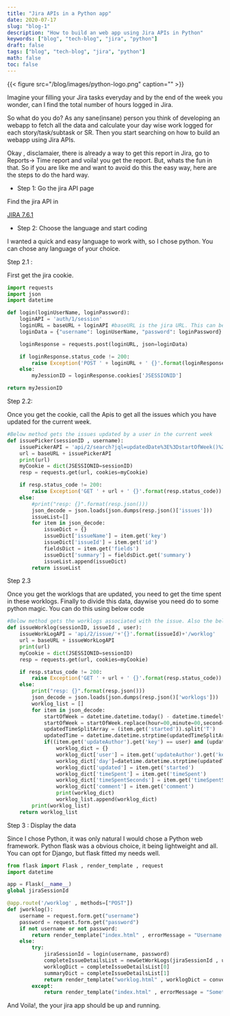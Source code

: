 ```yaml
---
title: "Jira APIs in a Python app"
date: 2020-07-17
slug: "blog-1"
description: "How to build an web app using Jira APIs in Python"
keywords: ["blog", "tech-blog", "jira", "python"]
draft: false
tags: ["blog", "tech-blog", "jira", "python"]
math: false
toc: false
---
```


{{< figure src="/blog/images/python-logo.png" caption="" >}}

Imagine your filling your Jira tasks everyday and by the end of the week you wonder, can I find the total number of hours logged in Jira.

So what do you do? As any sane(insane) person you think of developing an webapp to fetch all the data and calculate your day wise work logged for each story/task/subtask or SR. Then you start searching on how to build an webapp using Jira APIs. 

Okay , disclamaier, there is already a way to get this report in Jira, go to Reports→ Time report and voila! you get the report. But, whats the fun in that. So if you are like me and want to avoid do this the easy way, here are the steps to do the hard way.

- Step 1: Go the jira API page

Find the jira API in 

[JIRA 7.6.1](https://docs.atlassian.com/software/jira/docs/api/REST/7.6.1/#api/2/issue-getIssueWorklog)

- Step 2: Choose the language and start coding

I wanted a quick and easy language to work with, so I chose python. You can chose any language of your choice.

Step 2.1 :

First get the jira cookie.

```python
import requests
import json
import datetime

def login(loginUserName, loginPassword):
    loginAPI = 'auth/1/session'
    loginURL = baseURL + loginAPI #baseURL is the jira URL. This can be a company specific Jira URL
    loginData = {"username": loginUserName, "password": loginPassword}

    loginResponse = requests.post(loginURL, json=loginData)

    if loginResponse.status_code != 200:
        raise Exception('POST ' + loginURL + ' {}'.format(loginResponse.status_code))
    else:
        myJessionID = loginResponse.cookies['JSESSIONID']

return myJessionID
```

Step 2.2:

Once you get the cookie, call the Apis to get all the issues which you have updated for the current week. 

```python
#Below method gets the issues updated by a user in the current week
def issuePicker(sessionID , username):
    issuePickerAPI = 'api/2/search?jql=updatedDate%3E%3DstartOfWeek()%20AND%20worklogAuthor%3D'+username+'&fields=issues,summary'
    url = baseURL + issuePickerAPI
    print(url)
    myCookie = dict(JSESSIONID=sessionID)
    resp = requests.get(url, cookies=myCookie)

    if resp.status_code != 200:
        raise Exception('GET ' + url + ' {}'.format(resp.status_code))
    else:
        #print("resp: {}".format(resp.json()))
        json_decode = json.loads(json.dumps(resp.json()['issues']))
        issueList=[]
        for item in json_decode:
            issueDict = {}
            issueDict['issueName'] = item.get('key')
            issueDict['issueId'] = item.get('id')
            fieldsDict = item.get('fields')
            issueDict['summary'] = fieldsDict.get('summary')
            issueList.append(issueDict)
        return issueList
```

Step 2.3

Once you get the worklogs that are updated, you need to get the time spent in these worklogs. Finally to divide this data, daywise you need do to some python magic. You can do this using below code

```python
#Below method gets the worklogs associated with the issue. Also the below method addes the worklogs hours and splits it according to day and issue.
def issueWorklog(sessionID, issueId , user):
    issueWorkLogAPI = 'api/2/issue/'+'{}'.format(issueId)+'/worklog'
    url = baseURL + issueWorkLogAPI
    print(url)
    myCookie = dict(JSESSIONID=sessionID)
    resp = requests.get(url, cookies=myCookie)

    if resp.status_code != 200:
        raise Exception('GET ' + url + ' {}'.format(resp.status_code))
    else:
        print("resp: {}".format(resp.json()))
        json_decode = json.loads(json.dumps(resp.json()['worklogs']))
        worklog_list = []
        for item in json_decode:
            startOfWeek = datetime.datetime.today() - datetime.timedelta(days=datetime.datetime.today().isoweekday() % 7)#This gets time Sunday midnight
            startOfWeek = startOfWeek.replace(hour=00,minute=00,second=0,microsecond=0)
            updatedTimeSplitArray = (item.get('started')).split('T')
            updatedTime = datetime.datetime.strptime(updatedTimeSplitArray[0],"%Y-%m-%d") 
            if((item.get('updateAuthor').get('key') == user) and (updatedTime >= startOfWeek)):#get all the worklogs updated by the user and updated after 1 week from current date
                worklog_dict = {}
                worklog_dict['user'] = item.get('updateAuthor').get('key')
                worklog_dict['day']=datetime.datetime.strptime(updatedTimeSplitArray[0], "%Y-%m-%d").weekday() 
                worklog_dict['updated'] = item.get('started')
                worklog_dict['timeSpent'] = item.get('timeSpent')
                worklog_dict['timeSpentSeconds'] = item.get('timeSpentSeconds')
                worklog_dict['comment'] = item.get('comment')
                print(worklog_dict)
                worklog_list.append(worklog_dict)
        print(worklog_list)
    return worklog_list
```

Step 3 : Display the data

Since I chose Python, it was only natural I would chose a Python web framework. Python flask was a obvious choice, it being lightweight and all. You can opt for Django, but flask fitted my needs well.

```python
from flask import Flask , render_template , request
import datetime

app = Flask(__name__)
global jiraSessionId

@app.route('/worklog' , methods=["POST"])
def jworklog():
    username = request.form.get("username")
    password = request.form.get("password")
    if not username or not password:
        return render_template("index.html" , errorMessage = "Username or password cannot be empty")    
    else:
        try:
            jiraSessionId = login(username, password)
            completeIssueDetailsList = newGetWorkLogs(jiraSessionId , username)
            worklogDict = completeIssueDetailsList[0]
            summaryDict = completeIssueDetailsList[1]
            return render_template("worklog.html" , worklogDict = convertDictFromSecondsToHours(worklogDict) , summaryDict = summaryDict ,  username = username ) 
        except:
            return render_template("index.html" , errorMessage = "Something went wrong")
```

And Voila!, the your jira app should be up and running.

